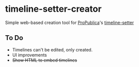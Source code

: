 timeline-setter-creator
=======================

Simple web-based creation tool for [ProPublica](http://propublica.org)'s [timeline-setter](http://propublica.github.io/timeline-setter/)

## To Do

  - Timelines can't be edited, only created.
  - UI improvements
  - ~~Show HTML to embed timelines~~
